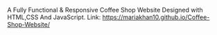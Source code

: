 A Fully Functional & Responsive Coffee Shop Website Designed with HTML,CSS And JavaScript.
Link: https://mariakhan10.github.io/Coffee-Shop-Website/
